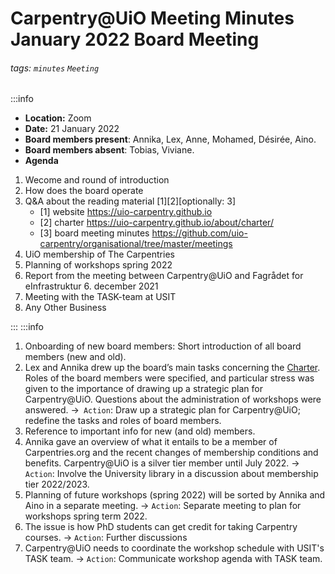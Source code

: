 Carpentry@UiO Meeting Minutes January 2022 Board Meeting 
===

###### tags: `minutes` `Meeting`

:::info
- **Location:** Zoom
- **Date:** 21 January 2022
- **Board members present**: Annika, Lex, Anne, Mohamed, Désirée, Aino. 
- **Board members absent**: Tobias, Viviane. 
- **Agenda**
1. Wecome and round of introduction 
2. How does the board operate 
3. Q&A about the reading material [1][2][optionally: 3] 
    * [1]  website https://uio-carpentry.github.io
    * [2] charter https://uio-carpentry.github.io/about/charter/
    * [3]  board meeting minutes https://github.com/uio-carpentry/organisational/tree/master/meetings
4. UiO membership of The Carpentries 
5.  Planning of workshops spring 2022 
6.  Report from the meeting between Carpentry@UiO and Fagrådet for eInfrastruktur 6. december 2021 
7. Meeting with the TASK-team at USIT 
8. Any Other Business

:::
:::info
1. Onboarding of new board members: Short introduction of all board members (new and old).
2. Lex and Annika drew up the board’s main tasks concerning the [Charter](https://www.ub.uio.no/english/writing-publishing/dsc/carpentry-uio/). Roles of the board members were specified, and particular stress was given to the importance of drawing up a strategic plan for Carpentry@UiO. Questions about the administration of workshops were answered.
    &rarr;` Action`: Draw up a strategic plan for Carpentry@UiO; redefine the tasks and roles of board members.
3. Reference to important info for new (and old) members.  
4. Annika gave an overview of what it entails to be a member of Carpentries.org and the recent changes of membership conditions and benefits. Carpentry@UiO is a silver tier member until July 2022.
    &rarr; `Action`: Involve the University library in a discussion about membership tier 2022/2023. 
5. Planning of future workshops (spring 2022) will be sorted by Annika and Aino in a separate meeting.
    &rarr; `Action`: Separate meeting to plan for workshops spring term 2022.
6. The issue is how PhD students can get credit for taking Carpentry courses.
    &rarr; `Action`: Further discussions 
7. Carpentry@UiO needs to coordinate the workshop schedule with USIT's TASK team.
    &rarr; `Action`: Communicate workshop agenda with TASK team.         



